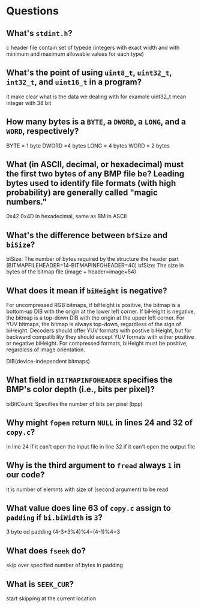 # Questions

## What's `stdint.h`?

c header file contain set of typede (integers with exact width and with minimum and maximum allowable values for each type)

## What's the point of using `uint8_t`, `uint32_t`, `int32_t`, and `uint16_t` in a program?

it make clear what is the data we dealing with for examole uint32_t mean integer with 38 bit

## How many bytes is a `BYTE`, a `DWORD`, a `LONG`, and a `WORD`, respectively?

BYTE = 1 byte
DWORD =4 bytes
LONG = 4 bytes
WORD = 2 bytes

## What (in ASCII, decimal, or hexadecimal) must the first two bytes of any BMP file be? Leading bytes used to identify file formats (with high probability) are generally called "magic numbers."

0x42 0x4D in hexadecimal, same as BM in ASCII

## What's the difference between `bfSize` and `biSize`?

biSize: The number of bytes required by the structure the header part (BITMAPFILEHEADER=14-BITMAPINFOHEADER=40)
bfSize: The size in bytes of the bitmap file (image + header=image+54)


## What does it mean if `biHeight` is negative?

For uncompressed RGB bitmaps, if biHeight is positive, the bitmap is a bottom-up DIB with the origin at the lower left corner.
If biHeight is negative, the bitmap is a top-down DIB with the origin at the upper left corner.
For YUV bitmaps, the bitmap is always top-down, regardless of the sign of biHeight.
Decoders should offer YUV formats with postive biHeight, but for backward compatibility they should accept YUV formats with either positive or negative biHeight.
For compressed formats, biHeight must be positive, regardless of image orientation.

DIB(device-independent bitmaps)

## What field in `BITMAPINFOHEADER` specifies the BMP's color depth (i.e., bits per pixel)?

biBitCount: Specifies the number of bits per pixel (bpp)

## Why might `fopen` return `NULL` in lines 24 and 32 of `copy.c`?

in line 24 if it can't open the input file
in line 32 if it can't open the output file

## Why is the third argument to `fread` always `1` in our code?

it is number of elemnts with size of (second argument) to be read

## What value does line 63 of `copy.c` assign to `padding` if `bi.biWidth` is `3`?

3 byte od padding (4-3*3%4)%4=(4-1)%4=3

## What does `fseek` do?

skip over specified number of bytes in padding

## What is `SEEK_CUR`?

start skipping at the current location
